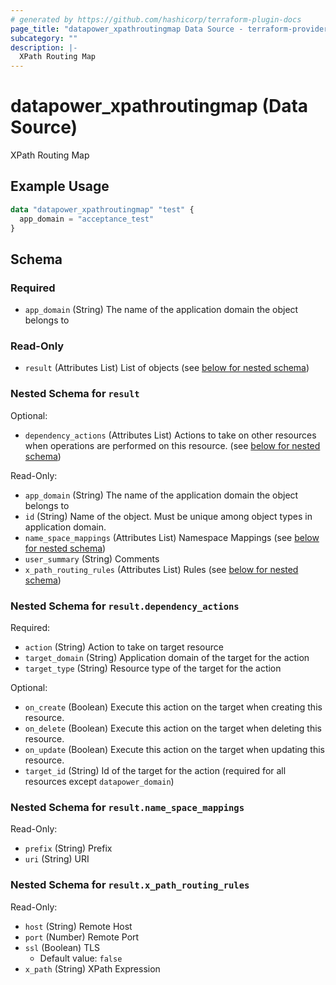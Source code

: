 ```yaml
---
# generated by https://github.com/hashicorp/terraform-plugin-docs
page_title: "datapower_xpathroutingmap Data Source - terraform-provider-datapower"
subcategory: ""
description: |-
  XPath Routing Map
---
```


# datapower_xpathroutingmap (Data Source)

XPath Routing Map

## Example Usage

```terraform
data "datapower_xpathroutingmap" "test" {
  app_domain = "acceptance_test"
}
```

<!-- schema generated by tfplugindocs -->
## Schema

### Required

- `app_domain` (String) The name of the application domain the object belongs to

### Read-Only

- `result` (Attributes List) List of objects (see [below for nested schema](#nestedatt--result))

<a id="nestedatt--result"></a>
### Nested Schema for `result`

Optional:

- `dependency_actions` (Attributes List) Actions to take on other resources when operations are performed on this resource. (see [below for nested schema](#nestedatt--result--dependency_actions))

Read-Only:

- `app_domain` (String) The name of the application domain the object belongs to
- `id` (String) Name of the object. Must be unique among object types in application domain.
- `name_space_mappings` (Attributes List) Namespace Mappings (see [below for nested schema](#nestedatt--result--name_space_mappings))
- `user_summary` (String) Comments
- `x_path_routing_rules` (Attributes List) Rules (see [below for nested schema](#nestedatt--result--x_path_routing_rules))

<a id="nestedatt--result--dependency_actions"></a>
### Nested Schema for `result.dependency_actions`

Required:

- `action` (String) Action to take on target resource
- `target_domain` (String) Application domain of the target for the action
- `target_type` (String) Resource type of the target for the action

Optional:

- `on_create` (Boolean) Execute this action on the target when creating this resource.
- `on_delete` (Boolean) Execute this action on the target when deleting this resource.
- `on_update` (Boolean) Execute this action on the target when updating this resource.
- `target_id` (String) Id of the target for the action (required for all resources except `datapower_domain`)


<a id="nestedatt--result--name_space_mappings"></a>
### Nested Schema for `result.name_space_mappings`

Read-Only:

- `prefix` (String) Prefix
- `uri` (String) URI


<a id="nestedatt--result--x_path_routing_rules"></a>
### Nested Schema for `result.x_path_routing_rules`

Read-Only:

- `host` (String) Remote Host
- `port` (Number) Remote Port
- `ssl` (Boolean) TLS
  - Default value: `false`
- `x_path` (String) XPath Expression
